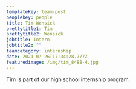 ```yaml
---
templateKey: team-post
peoplekey: people
title: Tim Wensick
prettytitle1: Tim
prettytitle2: Wensick
jobtitle: Intern
jobtitle2: ""
teamcategory: internship
date: 2021-07-26T17:34:28.777Z
featuredimage: /img/tim_8488-4.jpg
---
```


Tim is part of our high school internship program.
